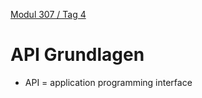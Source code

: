  [Modul 307 / Tag 4](/ilv.307/04-modul-307)

# API Grundlagen

- API = application programming interface


<!--stackedit_data:
eyJoaXN0b3J5IjpbMTM0NjQxNTc2NV19
-->